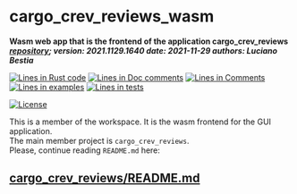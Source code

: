 [comment]: # (auto_md_to_doc_comments segment start A)

# cargo_crev_reviews_wasm

[comment]: # (auto_cargo_toml_to_md start)

**Wasm web app that is the frontend of the application cargo_crev_reviews**  
***[repository](https://github.com/LucianoBestia/cargo_crev_reviews_workspace); version: 2021.1129.1640  date: 2021-11-29 authors: Luciano Bestia***  

[comment]: # (auto_cargo_toml_to_md end)

[comment]: # (auto_lines_of_code start)
[![Lines in Rust code](https://img.shields.io/badge/Lines_in_Rust-1389-green.svg)](https://github.com/LucianoBestia/cargo_crev_reviews_workspace/)
[![Lines in Doc comments](https://img.shields.io/badge/Lines_in_Doc_comments-95-blue.svg)](https://github.com/LucianoBestia/cargo_crev_reviews_workspace/)
[![Lines in Comments](https://img.shields.io/badge/Lines_in_comments-126-purple.svg)](https://github.com/LucianoBestia/cargo_crev_reviews_workspace/)
[![Lines in examples](https://img.shields.io/badge/Lines_in_examples-0-yellow.svg)](https://github.com/LucianoBestia/cargo_crev_reviews_workspace/)
[![Lines in tests](https://img.shields.io/badge/Lines_in_tests-0-orange.svg)](https://github.com/LucianoBestia/cargo_crev_reviews_workspace/)

[comment]: # (auto_lines_of_code end)

[comment]: # (auto_badges start)

[![License](https://img.shields.io/badge/license-MIT-blue.svg)](https://github.com/LucianoBestia/cargo_crev_reviews_workspace/blob/main/LICENSE)

[comment]: # (auto_badges end)

This is a member of the workspace.
It is the wasm frontend for the GUI application.  
The main member project is `cargo_crev_reviews`.  
Please, continue reading `README.md` here:  

## [cargo_crev_reviews/README.md](https://github.com/LucianoBestia/cargo_crev_reviews_workspace/tree/main/cargo_crev_reviews)  

[comment]: # (auto_md_to_doc_comments segment end A)
